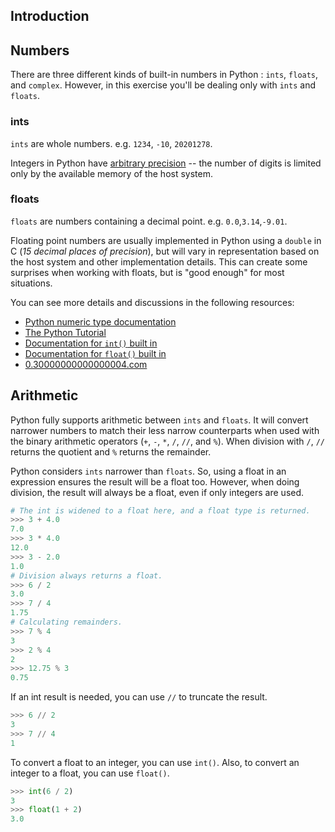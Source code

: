 ## Introduction

## Numbers

There are three different kinds of built-in numbers in Python : `ints`, `floats`, and `complex`. However, in this exercise you'll be dealing only with `ints` and `floats`.

### ints

`ints` are whole numbers. e.g. `1234`, `-10`, `20201278`.

Integers in Python have [arbitrary precision][arbitrary-precision] -- the number of digits is limited only by the available memory of the host system.

### floats

`floats` are numbers containing a decimal point. e.g. `0.0`,`3.14`,`-9.01`.

Floating point numbers are usually implemented in Python using a `double` in C (_15 decimal places of precision_), but will vary in representation based on the host system and other implementation details. This can create some surprises when working with floats, but is "good enough" for most situations.

You can see more details and discussions in the following resources:

- [Python numeric type documentation][numeric-type-docs]
- [The Python Tutorial][floating point math]
- [Documentation for `int()` built in][`int()` built in]
- [Documentation for `float()` built in][`float()` built in]
- [0.30000000000000004.com][0.30000000000000004.com]

## Arithmetic

Python fully supports arithmetic between `ints` and `floats`. It will convert narrower numbers to match their less narrow counterparts when used with the binary arithmetic operators (`+`, `-`, `*`, `/`, `//`, and `%`). When division with `/`, `//` returns the quotient and `%` returns the remainder.

Python considers `ints` narrower than `floats`. So, using a float in an expression ensures the result will be a float too. However, when doing division, the result will always be a float, even if only integers are used.

```python
# The int is widened to a float here, and a float type is returned.
>>> 3 + 4.0
7.0
>>> 3 * 4.0
12.0
>>> 3 - 2.0
1.0
# Division always returns a float.
>>> 6 / 2
3.0
>>> 7 / 4
1.75
# Calculating remainders.
>>> 7 % 4
3
>>> 2 % 4
2
>>> 12.75 % 3
0.75
```

If an int result is needed, you can use `//` to truncate the result.

```python
>>> 6 // 2
3
>>> 7 // 4
1
```

To convert a float to an integer, you can use `int()`. Also, to convert an integer to a float, you can use `float()`.

```python
>>> int(6 / 2)
3
>>> float(1 + 2)
3.0
```

[0.30000000000000004.com]: https://0.30000000000000004.com/
[`float()` built in]: https://docs.python.org/3/library/functions.html#float
[`int()` built in]: https://docs.python.org/3/library/functions.html#int
[arbitrary-precision]: https://en.wikipedia.org/wiki/Arbitrary-precision_arithmetic#:~:text=In%20computer%20science%2C%20arbitrary%2Dprecision,memory%20of%20the%20host%20system.
[floating point math]: https://docs.python.org/3.9/tutorial/floatingpoint.html
[numeric-type-docs]: https://docs.python.org/3/library/stdtypes.html#typesnumeric